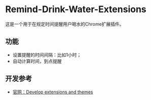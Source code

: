 # Remind-Drink-Water-Extensions

这是一个用于在规定时间提醒用户喝水的Chrome扩展插件。

## 功能

- 设置提醒的时间间隔：比如1小时；
- 自动计算时间，到点提醒

## 开发参考

- [官网：Develop extensions and themes](https://developer.chrome.com/docs/extensions/mv3/devguide/)


